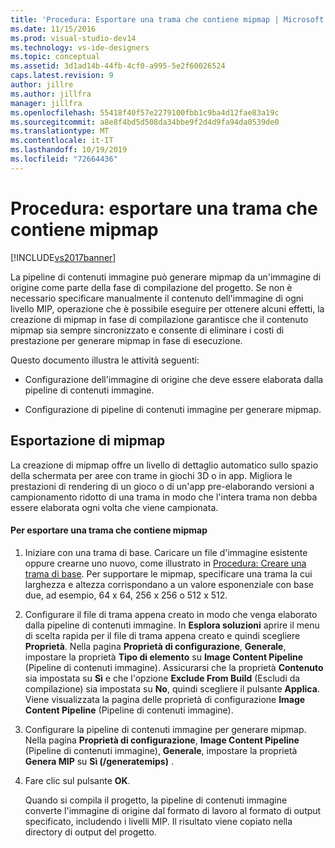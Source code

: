 ```yaml
---
title: 'Procedura: Esportare una trama che contiene mipmap | Microsoft Docs'
ms.date: 11/15/2016
ms.prod: visual-studio-dev14
ms.technology: vs-ide-designers
ms.topic: conceptual
ms.assetid: 3d1ad14b-44fb-4cf0-a995-5e2f60026524
caps.latest.revision: 9
author: jillre
ms.author: jillfra
manager: jillfra
ms.openlocfilehash: 55418f40f57e2279100fbb1c9ba4d12fae83a19c
ms.sourcegitcommit: a8e8f4bd5d508da34bbe9f2d4d9fa94da0539de0
ms.translationtype: MT
ms.contentlocale: it-IT
ms.lasthandoff: 10/19/2019
ms.locfileid: "72664436"
---
```

# <a name="how-to-export-a-texture-that-contains-mipmaps"></a>Procedura: esportare una trama che contiene mipmap
[!INCLUDE[vs2017banner](../includes/vs2017banner.md)]

La pipeline di contenuti immagine può generare mipmap da un'immagine di origine come parte della fase di compilazione del progetto. Se non è necessario specificare manualmente il contenuto dell'immagine di ogni livello MIP, operazione che è possibile eseguire per ottenere alcuni effetti, la creazione di mipmap in fase di compilazione garantisce che il contenuto mipmap sia sempre sincronizzato e consente di eliminare i costi di prestazione per generare mipmap in fase di esecuzione.

 Questo documento illustra le attività seguenti:

- Configurazione dell'immagine di origine che deve essere elaborata dalla pipeline di contenuti immagine.

- Configurazione di pipeline di contenuti immagine per generare mipmap.

## <a name="exporting-mipmaps"></a>Esportazione di mipmap
 La creazione di mipmap offre un livello di dettaglio automatico sullo spazio della schermata per aree con trame in giochi 3D o in app. Migliora le prestazioni di rendering di un gioco o di un'app pre-elaborando versioni a campionamento ridotto di una trama in modo che l'intera trama non debba essere elaborata ogni volta che viene campionata.

#### <a name="to-export-a-texture-that-has-mipmaps"></a>Per esportare una trama che contiene mipmap

1. Iniziare con una trama di base. Caricare un file d'immagine esistente oppure crearne uno nuovo, come illustrato in [Procedura: Creare una trama di base](../designers/how-to-create-a-basic-texture.md). Per supportare le mipmap, specificare una trama la cui larghezza e altezza corrispondano a un valore esponenziale con base due, ad esempio, 64 x 64, 256 x 256 o 512 x 512.

2. Configurare il file di trama appena creato in modo che venga elaborato dalla pipeline di contenuti immagine. In **Esplora soluzioni** aprire il menu di scelta rapida per il file di trama appena creato e quindi scegliere **Proprietà**. Nella pagina **Proprietà di configurazione**, **Generale**, impostare la proprietà **Tipo di elemento** su **Image Content Pipeline** (Pipeline di contenuti immagine). Assicurarsi che la proprietà **Contenuto** sia impostata su **Sì** e che l'opzione **Exclude From Build** (Escludi da compilazione) sia impostata su **No**, quindi scegliere il pulsante **Applica**. Viene visualizzata la pagina delle proprietà di configurazione **Image Content Pipeline** (Pipeline di contenuti immagine).

3. Configurare la pipeline di contenuti immagine per generare mipmap. Nella pagina **Proprietà di configurazione**, **Image Content Pipeline** (Pipeline di contenuti immagine), **Generale**, impostare la proprietà **Genera MIP** su **Sì (/generatemips)** .

4. Fare clic sul pulsante **OK**.

   Quando si compila il progetto, la pipeline di contenuti immagine converte l'immagine di origine dal formato di lavoro al formato di output specificato, includendo i livelli MIP. Il risultato viene copiato nella directory di output del progetto.

